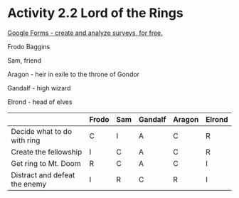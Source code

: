 # Activity 2.2 Lord of the Rings

[Google Forms - create and analyze surveys, for free.](https://docs.google.com/forms/d/e/1FAIpQLSfG8FPItVtS5FkxgXQvBj7-Xi5LBf16K8v4UWO0yWC7Yjro9g/viewform)

Frodo Baggins

Sam, friend

Aragon - heir in exile to the throne of Gondor

Gandalf - high wizard 

Elrond - head of elves

|  | Frodo | Sam | Gandalf | Aragon | Elrond |
| --- | --- | --- | --- | --- | --- |
| Decide what to do with ring | C | I | A | C | R |
| Create the fellowship | I | C | A | C | R |
| Get ring to Mt. Doom | R | C | A | C | I |
| Distract and defeat the enemy | I | R | C | R | I |
